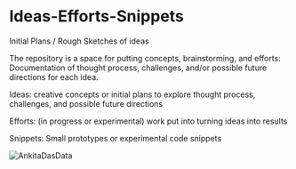 
# Ideas-Efforts-Snippets
Initial Plans / Rough Sketches of ideas

The repository is a space for putting concepts, brainstorming, and efforts:
Documentation of thought process, challenges, and/or possible future directions for each idea.

Ideas: 
creative concepts or initial plans to explore
thought process, challenges, and possible future directions

Efforts: (in progress or experimental)
work put into turning ideas into results

Snippets:
Small prototypes or experimental code snippets



<p align="left"> <img src="https://komarev.com/ghpvc/?username=AnkitaDasData&label=Profile%20views&color=lightgrey&style=flat" alt="AnkitaDasData" /> </p>

